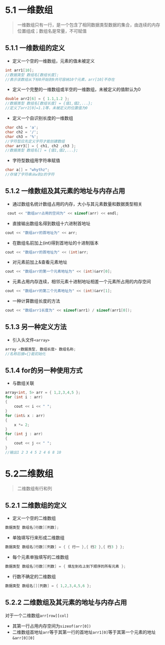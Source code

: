 # 5.1 一维数组
>一维数组只有一行，是一个包含了相同数据类型数据的集合，由连续的内存位置组成；数组名是常量，不可赋值
## 5.1.1 一维数组的定义
- 定义一个空的一维数组，元素的值未被定义
```CPP
int arr1[10];
//数据类型 数组名[数组长度];
//表示该数组从下标0开始到9共可容纳10个元素，arr[10]不存在
```
- 定义一个完整的一维数组或半空的一维数组，未被定义的值默认为0
```CPP
double arr2[6] = { 1.1,1.2 };
//数据类型 数组名[数组长度] = {值1,值2,...};
//定义了arr2[0]=1.1等，未被定义的位置值为0
```
- 定义一个自识别长度的一维数组
```CPP
char ch1 = 'a';
char ch2 = '/';
char ch3 = '%';
//字符型应先定义字符才能创建数组
char arr3[] = { ch1, ch2 ,ch3 };
//数据类型 数组名[] = {值1,值2,...};
```
- 字符型数组用字符串赋值
```CPP
char a[] = "whythz";
//存储了字符串从w到z的字符
```
## 5.1.2 一维数组及其元素的地址与内存占用
- 通过数组名统计数组占用的内存，大小与其元素数量和数据类型相关
```CPP
 cout << "数组arr占用的空间为" << sizeof(arr) << endl;
```
- 直接输出数组名得到数组十六进制首地址
```CPP
cout << "数组arr的首地址为" << arr;
```
- 在数组名前加上(int)得到首地址的十进制版本
```CPP
cout << "数组arr的首地址为" << (int)arr;
```
- 对元素前加上&查看元素地址
```CPP
cout << "数组arr的第一个元素地址为" << (int)&arr[0];
```
- 元素占用内存连续，相邻元素十进制地址相差一个元素所占用的内存空间
```CPP
cout << "数组arr的第二个元素地址为" << (int)&arr[1];
```
- 一种计算数组长度的方法
```CPP
cout << "数组arr1长度为" << sizeof(arr1) / sizeof(arr1[0]);
```
## 5.1.3 另一种定义方法
- 引入头文件`<array>`
```CPP
array <数据类型, 数组长度> 数组名称;
//名称后接={}能初始化
```
## 5.1.4 for的另一种使用方式
- 与数组关联
```CPP
array<int, 5> arr = { 1,2,3,4,5 };
for (int i : arr)
{
	cout << i << " ";
}
for (int& x : arr)
{
	x *= 2;
}
for (int j : arr)
{
	cout << j << " ";
}
//输出1 2 3 4 5 2 4 6 8 10
```
# 5.2二维数组
>二维数组有行和列
## 5.2.1 二维数组的定义
- 定义一个空的二维数组
```CPP
数据类型 数组名[行数][列数];
```
- 单独填写行来形成二维数组
```CPP
数据类型 数组名[行数][列数] = { { 行一 },{ 行2 },{ 行3 } };
```
- 每个元素单独填写的二维数组
```CPP
数据类型 数组名[行数][列数] = { 填左到右上到下顺序的所有元素 };
```
- 行数不确定的二维数组
```CPP
数据类型 数组名[][列数] = { 1,2,3,4,5,6 };
```
## 5.2.2 二维数组及其元素的地址与内存占用
对于一个二维数组`arr[row][col]`
- 其第一行占用内存空间为`sizeof(arr[0])`
- 二维数组首地址`arr`等于其第一行的首地址`arr1[0]`等于其第一个元素的地址`&arr[0][0]`
